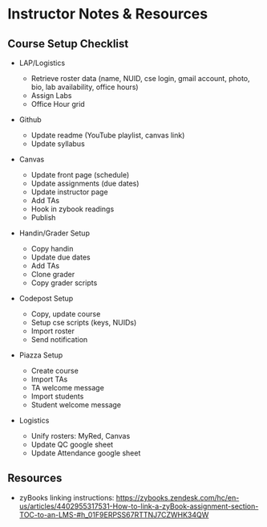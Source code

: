 
# Instructor Notes & Resources

## Course Setup Checklist

* LAP/Logistics
  * Retrieve roster data (name, NUID,  cse login, gmail account, photo, bio, lab availability, office hours)
  * Assign Labs
  * Office Hour grid

* Github
  * Update readme (YouTube playlist, canvas link)
  * Update syllabus

* Canvas
  * Update front page (schedule)
  * Update assignments (due dates)
  * Update instructor page
  * Add TAs
  * Hook in zybook readings
  * Publish

* Handin/Grader Setup
  * Copy handin
  * Update due dates
  * Add TAs
  * Clone grader
  * Copy grader scripts

* Codepost Setup
  * Copy, update course
  * Setup cse scripts (keys, NUIDs)
  * Import roster
  * Send notification

* Piazza Setup
  * Create course
  * Import TAs
  * TA welcome message
  * Import students
  * Student welcome message

* Logistics
  * Unify rosters: MyRed, Canvas
  * Update QC google sheet
  * Update Attendance google sheet

## Resources

* zyBooks linking instructions: https://zybooks.zendesk.com/hc/en-us/articles/4402955317531-How-to-link-a-zyBook-assignment-section-TOC-to-an-LMS-#h_01F9ERPSS67RTTNJ7CZWHK34QW
